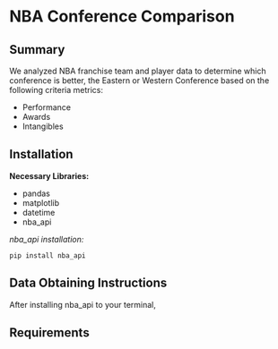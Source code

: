 # NBA Conference Comparison

## Summary

We analyzed NBA franchise team and player data to determine which
conference is better, the Eastern or Western Conference based on
the following criteria metrics:
- Performance
- Awards
- Intangibles


## Installation
**Necessary Libraries:**
- pandas
- matplotlib
- datetime
- nba_api

*nba_api installation:*

```
pip install nba_api
```


## Data Obtaining Instructions

After installing nba_api to your terminal, 



## Requirements
